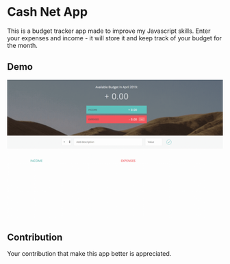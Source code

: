 # Cash Net App
This is a budget tracker app made to improve my Javascript skills. Enter your expenses and income - it will store it and keep track of your budget for the month.

## Demo

![Alt Text](https://github.com/ac-asks/js-cash-net/blob/master/js-cash-net.gif)

## Contribution

Your contribution that make this app better is appreciated.


